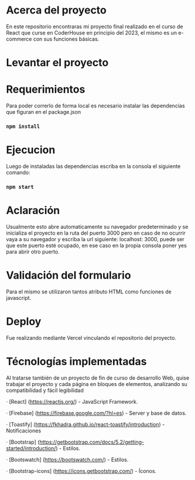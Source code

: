 
# Acerca del proyecto
En este repositorio encontraras mi proyecto final realizado en el curso de React que curse en CoderHouse en principio del 2023, el mismo es un e-commerce con sus funciones básicas.

# Levantar el proyecto

# Requerimientos
Para poder correrlo de forma local es necesario instalar las dependencias que figuran en el package.json

### `npm install`

# Ejecucion
Luego de instaladas las dependencias escriba en la consola el siguiente comando:

### `npm start`

# Aclaración
Usualmente esto abre automaticamente su navegador predeterminado y se inicializa el proyecto en la ruta del puerto 3000 pero en caso de no ocurrir vaya a su navegador y escriba la url siguiente:
localhost: 3000, puede ser que este puerto esté ocupado, en ese caso en la propia consola poner yes para abrir otro puerto.

# Validación del formulario
Para el mismo se utilizaron tantos atributo HTML como funciones de javascript.

# Deploy
Fue realizando mediante Vercel vinculando el repositorio del proyecto.

# Técnologías implementadas
Al tratarse también de un proyecto de fin de curso de desarrollo Web, quise trabajar el proyecto y cada página en bloques de elementos, analizando su compatibilidad y fácil legibilidad

· [React] (https://reactjs.org/) - JavaScript Framework.

· [Firebase] (https://firebase.google.com/?hl=es) - Server y base de datos.

· [Toastify] (https://fkhadra.github.io/react-toastify/introduction) - Notificaciones

· [Bootstrap] (https://getbootstrap.com/docs/5.2/getting-started/introduction/) - Estilos.

· [Bootswatch] (https://bootswatch.com/) - Estilos.

· [Bootstrap-icons] (https://icons.getbootstrap.com/) - Íconos.

